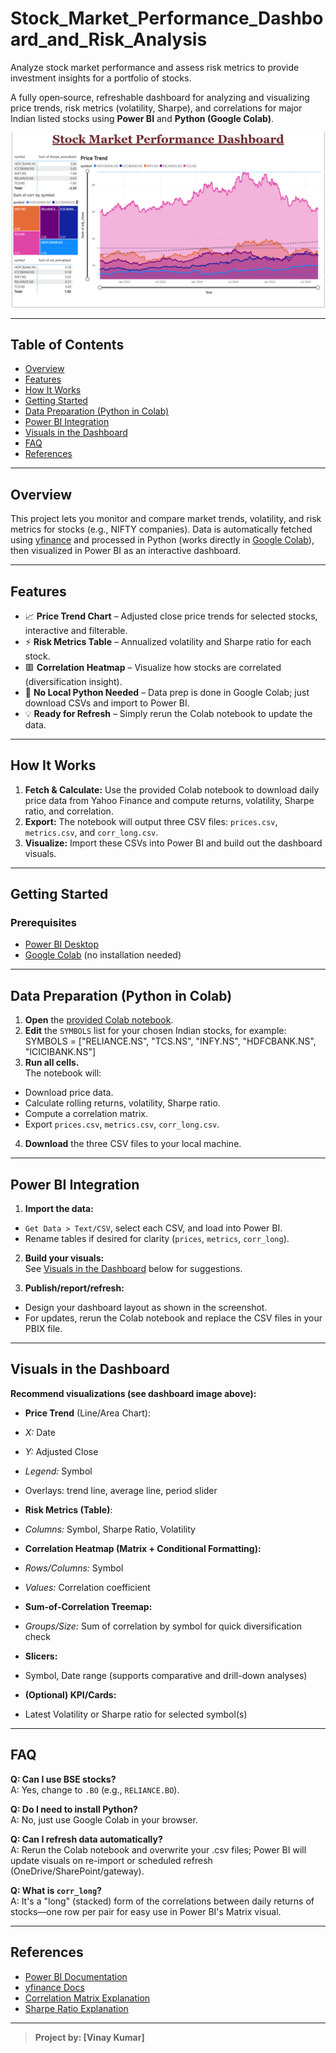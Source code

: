 # Stock_Market_Performance_Dashboard_and_Risk_Analysis
Analyze stock market performance and assess risk metrics to provide investment insights for a portfolio of stocks.

A fully open‑source, refreshable dashboard for analyzing and visualizing price trends, risk metrics (volatility, Sharpe), and correlations for major Indian listed stocks using **Power BI** and **Python (Google Colab)**.

![Dashboard Screenshot](./Dashboard_Screenshot.png)

---

## Table of Contents
- [Overview](#overview)
- [Features](#features)
- [How It Works](#how-it-works)
- [Getting Started](#getting-started)
- [Data Preparation (Python in Colab)](#data-preparation-python-in-colab)
- [Power BI Integration](#power-bi-integration)
- [Visuals in the Dashboard](#visuals-in-the-dashboard)
- [FAQ](#faq)
- [References](#references)

---

## Overview

This project lets you monitor and compare market trends, volatility, and risk metrics for stocks (e.g., NIFTY companies). Data is automatically fetched using [yfinance](https://pypi.org/project/yfinance/) and processed in Python (works directly in [Google Colab](https://colab.research.google.com/)), then visualized in Power BI as an interactive dashboard.

---

## Features

- 📈 **Price Trend Chart** – Adjusted close price trends for selected stocks, interactive and filterable.
- ⚡ **Risk Metrics Table** – Annualized volatility and Sharpe ratio for each stock.
- 🟥 **Correlation Heatmap** – Visualize how stocks are correlated (diversification insight).
- 🧩 **No Local Python Needed** – Data prep is done in Google Colab; just download CSVs and import to Power BI.
- 💡 **Ready for Refresh** – Simply rerun the Colab notebook to update the data.

---

## How It Works

1. **Fetch & Calculate:** Use the provided Colab notebook to download daily price data from Yahoo Finance and compute returns, volatility, Sharpe ratio, and correlation.
2. **Export:** The notebook will output three CSV files: `prices.csv`, `metrics.csv`, and `corr_long.csv`.
3. **Visualize:** Import these CSVs into Power BI and build out the dashboard visuals.

---

## Getting Started

### Prerequisites

- [Power BI Desktop](https://powerbi.microsoft.com/desktop)
- [Google Colab](https://colab.research.google.com/) (no installation needed)

---

## Data Preparation (Python in Colab)

1. **Open** the [provided Colab notebook](./Stock_Market_Performance_Dashboard.ipynb).
2. **Edit** the `SYMBOLS` list for your chosen Indian stocks, for example:
   SYMBOLS = ["RELIANCE.NS", "TCS.NS", "INFY.NS", "HDFCBANK.NS", "ICICIBANK.NS"]
3. **Run all cells.**  
The notebook will:
- Download price data.
- Calculate rolling returns, volatility, Sharpe ratio.
- Compute a correlation matrix.
- Export `prices.csv`, `metrics.csv`, `corr_long.csv`.

4. **Download** the three CSV files to your local machine.

---

## Power BI Integration

1. **Import the data:**
- `Get Data > Text/CSV`, select each CSV, and load into Power BI.
- Rename tables if desired for clarity (`prices`, `metrics`, `corr_long`).

2. **Build your visuals:**  
See [Visuals in the Dashboard](#visuals-in-the-dashboard) below for suggestions.

3. **Publish/report/refresh:**
- Design your dashboard layout as shown in the screenshot.
- For updates, rerun the Colab notebook and replace the CSV files in your PBIX file.

---

## Visuals in the Dashboard

**Recommend visualizations (see dashboard image above):**

- **Price Trend** (Line/Area Chart):  
 - *X:* Date  
 - *Y:* Adjusted Close  
 - *Legend:* Symbol  
 - Overlays: trend line, average line, period slider

- **Risk Metrics (Table)**:  
 - *Columns:* Symbol, Sharpe Ratio, Volatility

- **Correlation Heatmap (Matrix + Conditional Formatting):**  
 - *Rows/Columns:* Symbol  
 - *Values:* Correlation coefficient  

- **Sum-of-Correlation Treemap:**  
 - *Groups/Size:* Sum of correlation by symbol for quick diversification check

- **Slicers:**  
 - Symbol, Date range (supports comparative and drill-down analyses)

- **(Optional) KPI/Cards:**  
 - Latest Volatility or Sharpe ratio for selected symbol(s)

---

## FAQ

**Q: Can I use BSE stocks?**  
A: Yes, change to `.BO` (e.g., `RELIANCE.BO`).

**Q: Do I need to install Python?**  
A: No, just use Google Colab in your browser.

**Q: Can I refresh data automatically?**  
A: Rerun the Colab notebook and overwrite your .csv files; Power BI will update visuals on re-import or scheduled refresh (OneDrive/SharePoint/gateway).

**Q: What is `corr_long`?**  
A: It's a "long" (stacked) form of the correlations between daily returns of stocks—one row per pair for easy use in Power BI's Matrix visual.

---

## References

- [Power BI Documentation](https://learn.microsoft.com/en-us/power-bi/)
- [yfinance Docs](https://github.com/ranaroussi/yfinance)
- [Correlation Matrix Explanation](https://www.investopedia.com/terms/c/correlation.asp)
- [Sharpe Ratio Explanation](https://www.investopedia.com/terms/s/sharperatio.asp)

---

> **Project by: [Vinay Kumar]**  


